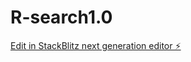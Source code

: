 # R-search1.0

[Edit in StackBlitz next generation editor ⚡️](https://stackblitz.com/~/github.com/omameOj3/R-search1.0)
